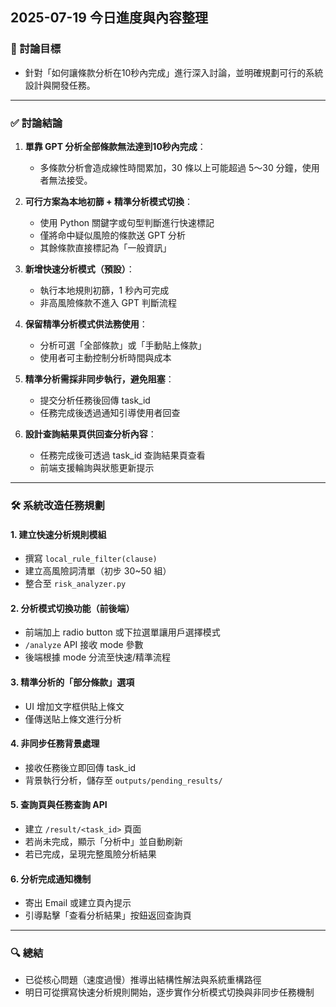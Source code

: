 ## 2025-07-19 今日進度與內容整理

### 🎯 討論目標

* 針對「如何讓條款分析在10秒內完成」進行深入討論，並明確規劃可行的系統設計與開發任務。

---

### ✅ 討論結論

1. **單靠 GPT 分析全部條款無法達到10秒內完成**：

   * 多條款分析會造成線性時間累加，30 條以上可能超過 5～30 分鐘，使用者無法接受。

2. **可行方案為本地初篩 + 精準分析模式切換**：

   * 使用 Python 關鍵字或句型判斷進行快速標記
   * 僅將命中疑似風險的條款送 GPT 分析
   * 其餘條款直接標記為「一般資訊」

3. **新增快速分析模式（預設）**：

   * 執行本地規則初篩，1 秒內可完成
   * 非高風險條款不進入 GPT 判斷流程

4. **保留精準分析模式供法務使用**：

   * 分析可選「全部條款」或「手動貼上條款」
   * 使用者可主動控制分析時間與成本

5. **精準分析需採非同步執行，避免阻塞**：

   * 提交分析任務後回傳 task\_id
   * 任務完成後透過通知引導使用者回查

6. **設計查詢結果頁供回查分析內容**：

   * 任務完成後可透過 task\_id 查詢結果頁查看
   * 前端支援輪詢與狀態更新提示

---

### 🛠 系統改造任務規劃

#### 1. 建立快速分析規則模組

* 撰寫 `local_rule_filter(clause)`
* 建立高風險詞清單（初步 30\~50 組）
* 整合至 `risk_analyzer.py`

#### 2. 分析模式切換功能（前後端）

* 前端加上 radio button 或下拉選單讓用戶選擇模式
* `/analyze` API 接收 mode 參數
* 後端根據 mode 分流至快速/精準流程

#### 3. 精準分析的「部分條款」選項

* UI 增加文字框供貼上條文
* 僅傳送貼上條文進行分析

#### 4. 非同步任務背景處理

* 接收任務後立即回傳 task\_id
* 背景執行分析，儲存至 `outputs/pending_results/`

#### 5. 查詢頁與任務查詢 API

* 建立 `/result/<task_id>` 頁面
* 若尚未完成，顯示「分析中」並自動刷新
* 若已完成，呈現完整風險分析結果

#### 6. 分析完成通知機制

* 寄出 Email 或建立頁內提示
* 引導點擊「查看分析結果」按鈕返回查詢頁

---

### 🔍 總結

* 已從核心問題（速度過慢）推導出結構性解法與系統重構路徑
* 明日可從撰寫快速分析規則開始，逐步實作分析模式切換與非同步任務機制
